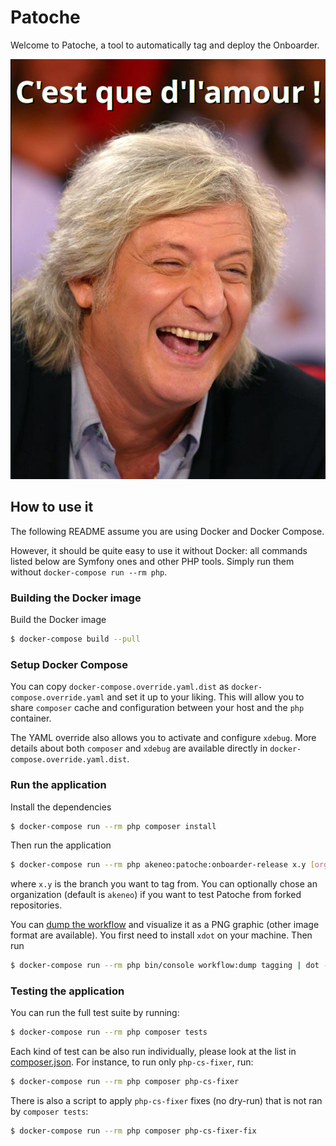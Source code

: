 # Patoche

Welcome to Patoche, a tool to automatically tag and deploy the Onboarder.

![Patoche](patoche.jpg)

## How to use it

The following README assume you are using Docker and Docker Compose.

However, it should be quite easy to use it without Docker: all commands listed below are Symfony ones and other PHP tools. Simply run them without `docker-compose run --rm php`.

### Building the Docker image

Build the Docker image
```bash
$ docker-compose build --pull
```

### Setup Docker Compose

You can copy `docker-compose.override.yaml.dist` as `docker-compose.override.yaml` and set it up to your liking.
This will allow you to share `composer` cache and configuration between your host and the `php` container.

The YAML override also allows you to activate and configure `xdebug`.
More details about both `composer` and `xdebug` are available directly in `docker-compose.override.yaml.dist`.

### Run the application

Install the dependencies
```bash
$ docker-compose run --rm php composer install
```

Then run the application
```bash
$ docker-compose run --rm php akeneo:patoche:onboarder-release x.y [organization]
```
where `x.y` is the branch you want to tag from. You can optionally chose an organization (default is `akeneo`) if you want to test Patoche from forked repositories.

You can [dump the workflow](https://symfony.com/doc/current/workflow/dumping-workflows.html) and visualize it as a PNG graphic (other image format are available).
You first need to install `xdot` on your machine. Then run
```bash
$ docker-compose run --rm php bin/console workflow:dump tagging | dot -Tpng -o tagging_workflow.png && xdg-open tagging_workflow.png
```

### Testing the application

You can run the full test suite by running:
```bash
$ docker-compose run --rm php composer tests
```

Each kind of test can be also run individually, please look at the list in [composer.json](https://github.com/akeneo/patoche/blob/master/composer.json).
For instance, to run only `php-cs-fixer`, run:
```bash
$ docker-compose run --rm php composer php-cs-fixer
```

There is also a script to apply `php-cs-fixer` fixes (no dry-run) that is not ran by `composer tests`:
```bash
$ docker-compose run --rm php composer php-cs-fixer-fix
```
